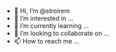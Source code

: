 - 👋 Hi, I’m @stroirem
- 👀 I’m interested in ...
- 🌱 I’m currently learning ...
- 💞️ I’m looking to collaborate on ...
- 📫 How to reach me ...

<!---
stroirem/stroirem is a ✨ special ✨ repository because its `README.md` (this file) appears on your GitHub profile.
You can click the Preview link to take a look at your changes.
--->

